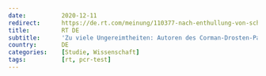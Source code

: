 ```yaml
---
date:          2020-12-11
redirect:      https://de.rt.com/meinung/110377-nach-enthullung-von-schwachstellen-beim/
title:         RT DE
subtitle:      'Zu viele Ungereimtheiten: Autoren des Corman-Drosten-Papiers über PCR-Tests zunehmend unter Druck'
country:       DE
categories:    [Studie, Wissenschaft]
tags:          [rt, pcr-test]
---
```

